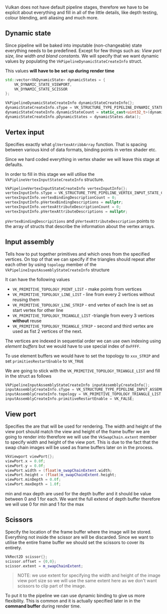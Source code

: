 Vulkan does not have default pipeline stages, therefore we have to be explicit about everything and fill in all of the little details, like depth testing, colour blending, anti aliasing and much more. 

## Dynamic state
Since pipeline will be baked into imputable (non-changeable) state everything needs to be predefined. Except for few things such as: *View port size, line width and bland constants*. We will specify that we want dynamic values by populating the `VkPipelineDynamicStateCreateInfo` struct. 

This values **will have to be set up during render time**

```c++
std::vector<VkDynamicState> dynamicStates = {  
    VK_DYNAMIC_STATE_VIEWPORT,  
    VK_DYNAMIC_STATE_SCISSOR  
};  
  
VkPipelineDynamicStateCreateInfo dynamicStateCreateInfo{};  
dynamicStateCreateInfo.sType = VK_STRUCTURE_TYPE_PIPELINE_DYNAMIC_STATE_CREATE_INFO;  
dynamicStateCreateInfo.dynamicStateCount = static_cast<uint32_t>(dynamicStates.size());  
dynamicStateCreateInfo.pDynamicStates = dynamicStates.data();
```

## Vertex input 
Specifies exactly what `glVertexAtribbArray` function. That is spacing between various kind of data formats, binding points in vertex shader etc.

Since we hard coded everything in vertex shader we will leave this stage at defaults.

In order to fill in this stage we will utilise the `VkPiplineVertexInputStateCreateInfo` structure.

```c++
VkPipelineVertexInputStateCreateInfo vertexInputInfo{};  
vertexInputInfo.sType = VK_STRUCTURE_TYPE_PIPELINE_VERTEX_INPUT_STATE_CREATE_INFO;  
vertexInputInfo.vertexBindingDescriptionCount = 0;  
vertexInputInfo.pVertexBindingDescriptions = nullptr;  
vertexInputInfo.vertexAttributeDescriptionCount = 0;  
vertexInputInfo.pVertexAttributeDescriptions = nullptr;
```
 `pVertexBindingDescripitions` and `pVertexAttributeDescription` points to the array of structs that describe the information about the vertex arrays.

## Input assembly
Tells how to put together primitives and which ones from the specified vertices. On top of that we can specify if the triangles should repeat after each other by using `topology` member of the `VkPipelineInputAssemblyStateCreateInfo` structure

It can have the following values
- `VK_PRIMITIVE_TOPOLOGY_POINT_LIST` - make points from vertices
- `VK_PRIMITIVE_TOPOLOGY_LINE_LIST` -  line from every 2 vertices without reusing them
- `VK_PRIMITIVE_TOPOLOGY_LINE_STRIP` - end vertex of each line is set as start vertex for other line 
- `VK_PRIMITIVE_TOPOLOGY_TRIANGLE_LIST` -triangle from every 3 vertices **without** reuse
- `VK_PRIMITIVE_TOPOLOGY_TRIANGLE_STRIP` - second and third vertex are used as fist 2 vertices of the next. 

The vertices are indexed in sequential order we can use own indexing using *element buffers* but we would have to use special index of `OxFFFF`.

To use element buffers we would have to set the topology to `xxx_STRIP` and set `primitiesRestartEnable` to `VK_TRUE`

We are going to stick with the `VK_PRIMITIVE_TOPOLOGY_TRIANGLE_LIST` and fill in the struct as follows

```c++
VkPipelineInputAssemblyStateCreateInfo inputAssemblyCreateInfo{};  
inputAssemblyCreateInfo.sType = VK_STRUCTURE_TYPE_PIPELINE_INPUT_ASSEMBLY_STATE_CREATE_INFO;  
inputAssemblyCreateInfo.topology = VK_PRIMITIVE_TOPOLOGY_TRIANGLE_LIST;  
inputAssemblyCreateInfo.primitiveRestartEnable = VK_FALSE;
```


## View port
Specifies the are that will be used for rendering. The width and height of the view port should match the view and height of the frame buffer we are going to render into therefore we will use the `VkSwapChain.extent` member to specify width and height of the view port. This is due to the fact that the swap chain images will be used as frame buffers later on in the process. 

```c++
VkViewport viewPort{};  
viewPort.x = 0.0f;  
viewPort.y = 0.0f;  
viewPort.width = (float)m_swapChainExtent.width;  
viewPort.height = (float)m_swapChainExtent.height;  
viewPort.minDepth = 0.0f;  
viewPort.maxDepth = 1.0f;
```

min and max depth are used for the depth buffer and it should be value between 0 and 1 for each. We want the full extend of depth buffer therefore we will use 0 for min and 1 for the max 

## Scissors
Specify the location of the frame buffer where the image will be stored. Everything not inside the scissor are will be discarded. Since we want to utilise the entire frame buffer we should set the scissors to cover its entirety. 

```c++
VkRect2D scissor{};  
scissor.offset = {0,0};  
scissor.extent = m_swapChainExtent;
```
>NOTE: we use extent for specifying the width and height of the image view port size so we will use the same extent here as we don't want scissors to clip part of the image. 

To put it to the pipeline we can use dynamic binding to give us more flexibility. This is common and it  is actually specified later in in the **command buffer** during render time. 

